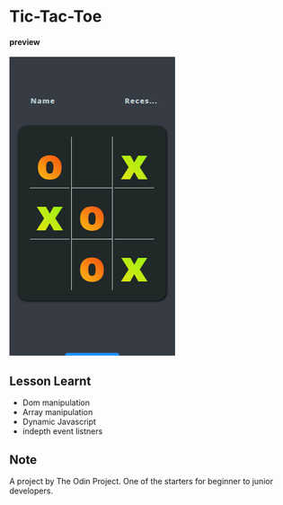 # Tic-Tac-Toe
#### preview
![Tic Tac Toe](images/xandomobile.PNG)
## Lesson Learnt
* Dom manipulation
* Array manipulation
* Dynamic Javascript
* indepth event listners
## Note
A project by The Odin Project. One of the starters for beginner to junior developers.
